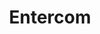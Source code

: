---
facebook: https://facebook.com/Entercom
linkedin: https://linkedin.com/company/entercom
logohandle: entercom
sort: entercom
title: Entercom
twitter: https://x.com/Entercom
website: https://entercom.com/
---